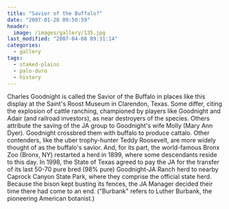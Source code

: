 ```yaml
---
title: "Savior of the Buffalo?"
date: "2007-01-28 09:50:59"
header:
  image: /images/gallery/135.jpg
last_modified: "2007-04-08 09:31:14"
categories:
  - gallery
tags:
  - staked-plains
  - palo-duro
  - history
---
```


Charles Goodnight is called the Savior of the Buffalo in places like this display at the Saint's Roost Museum in Clarendon, Texas. Some differ, citing the explosion of cattle ranching, championed by players like Goodnight and Adair (and railroad investors), as near destroyers of the species. Others attribute the saving of the JA group to Goodnight's wife Molly (Mary Ann Dyer). Goodnight crossbred them with buffalo to produce cattalo. Other contenders, like the uber trophy-hunter Teddy Roosevelt, are more widely thought of as the buffalo's savior. And, for its part, the world-famous Bronx Zoo (Bronx, NY) restarted a herd in 1899, where some descendants reside to this day. In 1998, the State of Texas agreed to pay the JA for the transfer of its last 50-70 pure bred (98% pure) Goodnight-JA Ranch herd to nearby Caprock Canyon State Park, where they comprise the official state herd. Because the bison kept busting its fences, the JA Manager decided their time there had come to an end.  ("Burbank" refers to Luther Burbank, the pioneering American botanist.)
